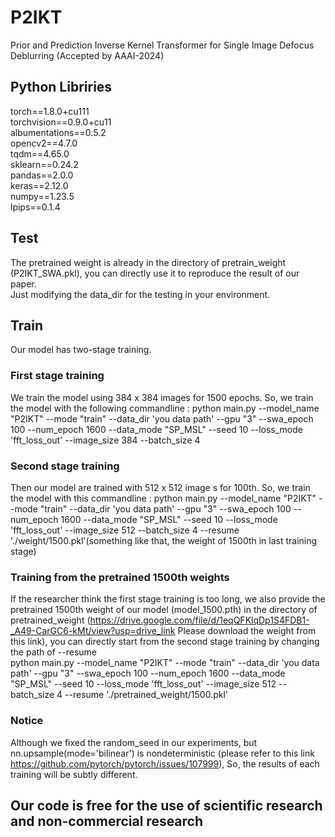 # P2IKT
Prior and Prediction Inverse Kernel Transformer for Single Image Defocus Deblurring (Accepted by AAAI-2024)
## Python Libriries 
torch==1.8.0+cu111  
torchvision==0.9.0+cu11  
albumentations==0.5.2  
opencv2==4.7.0  
tqdm==4.65.0  
sklearn==0.24.2  
pandas==2.0.0  
keras==2.12.0  
numpy==1.23.5  
lpips==0.1.4

## Test
The pretrained weight is already in the directory of pretrain_weight (P2IKT_SWA.pkl), you can directly use it to reproduce the result of our paper.  
Just modifying the data_dir for the testing in your environment.
## Train
Our model has two-stage training. 
### First stage training
We train the model using 384 x 384 images for 1500 epochs. So, we train the model with the following  commandline : python main.py --model_name "P2IKT" --mode "train" --data_dir 'you data path' --gpu "3" --swa_epoch 100 --num_epoch 1600 --data_mode "SP_MSL" --seed 10 --loss_mode 'fft_loss_out' --image_size 384  --batch_size 4  
### Second stage training
Then our model are trained with 512 x 512 image s for 100th. So, we train the model with this commandline : python main.py --model_name "P2IKT" --mode "train" --data_dir 'you data path' --gpu "3" --swa_epoch 100 --num_epoch 1600 --data_mode "SP_MSL" --seed 10 --loss_mode 'fft_loss_out' --image_size 512  --batch_size 4  --resume './weight/1500.pkl'(something like that, the weight of 1500th in last training stage)
### Training from the pretrained 1500th weights
If the researcher think the first stage training is too long, we also provide the pretrained 1500th weight of our model (model_1500.pth) in the directory of pretrained_weight (https://drive.google.com/file/d/1eqQFKlqDp1S4FDB1-_A49-CarGC6-kMt/view?usp=drive_link Please download the weight from this link), you can directly start from the second stage training by changing the path of --resume  
python main.py --model_name "P2IKT" --mode "train" --data_dir 'you data path' --gpu "3" --swa_epoch 100 --num_epoch 1600 --data_mode "SP_MSL" --seed 10 --loss_mode 'fft_loss_out' --image_size 512  --batch_size 4  --resume './pretrained_weight/1500.pkl'



### Notice
Although we fixed the random_seed in our experiments, but nn.upsample(mode='bilinear') is nondeterministic (please refer to this link  https://github.com/pytorch/pytorch/issues/107999), So, the results of each training will be subtly different.


## Our code is free for the use of scientific research and non-commercial research
